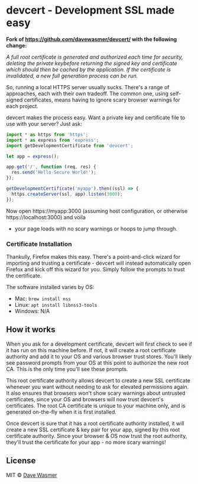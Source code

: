 # devcert - Development SSL made easy

**Fork of https://github.com/davewasmer/devcert/ with the following change:**

_A full root certificate is generated and authorized each time for security,
deleting the private keybefore returning the signed key and certificate which
should then be cached by the application.
If the certificate is invalidated, a new full generation process can be run._

So, running a local HTTPS server usually sucks. There's a range of approaches,
each with their own tradeoff. The common one, using self-signed certificates,
means having to ignore scary browser warnings for each project.

devcert makes the process easy. Want a private key and certificate file to use
with your server? Just ask:

```js
import * as https from 'https';
import * as express from 'express';
import getDevelopmentCertificate from 'devcert';

let app = express();

app.get('/', function (req, res) {
  res.send('Hello Secure World!');
});

getDevelopmentCertificate('myapp').then((ssl) => {
  https.createServer(ssl, app).listen(3000);
});
```

Now open https://myapp:3000 (assuming host configuration, or otherwise https://localhost:3000) and voila
- your page loads with no scary warnings or hoops to jump through.

### Certificate Installation

Thankully, Firefox makes this easy. There's a point-and-click wizard for
importing and trusting a certificate - devcert will instead automatically
open Firefox and kick off this wizard for you. Simply follow the prompts to
trust the certificate.

The software installed varies by OS:

* Mac: `brew install nss`
* Linux: `apt install libnss3-tools`
* Windows: N/A

## How it works

When you ask for a development certificate, devcert will first check to see if
it has run on this machine before. If not, it will create a root certificate
authority and add it to your OS and various browser trust stores. You'll likely
see password prompts from your OS at this point to authorize the new root CA.
This is the only time you'll see these prompts.

This root certificate authority allows devcert to create a new SSL certificate
whenever you want without needing to ask for elevated permissions again. It also
ensures that browsers won't show scary warnings about untrusted certificates,
since your OS and browsers will now trust devcert's certificates. The root CA
certificate is unique to your machine only, and is generated on-the-fly when it
is first installed.

Once devcert is sure that it has a root certificate authority installed, it will
create a new SSL certificate & key pair for your app, signed by this root
certificate authority. Since your browser & OS now trust the root authority,
they'll trust the certificate for your app - no more scary warnings!

## License

MIT © [Dave Wasmer](http://davewasmer.com)
